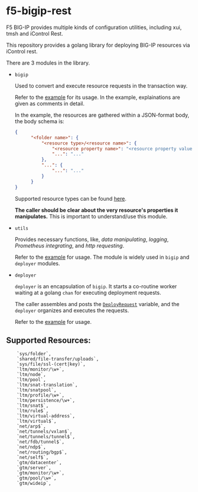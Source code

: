 # f5-bigip-rest

F5 BIG-IP provides multiple kinds of configuration utilities, including xui, tmsh and iControl Rest.

This repository provides a golang library for deploying BIG-IP resources via iControl rest. 

There are 3 modules in the library.

* `bigip`

  Used to convert and execute resource requests in the transaction way. 
  
  Refer to the [example](./examples/bigip/bigip_deploy.go) for its usage. In the example, explainations are given as comments in detail.

  In the example, the resources are gathered within a JSON-format body, the body schema is:

  ```json
  {
		"<folder name>": {
			"<resource type>/<resource name>": {
				"<resource property name>": "<resource property value>",
				"...": "..."
			},
			"...": {
				"...": "..."
			}
		}
  }
  ```

  Supported resource types can be found [here](#supported-resources).

  **The caller should be clear about the very resource's properties it manipulates.** This is important to understand/use this module. 

* `utils`

  Provides necessary functions, like, *data manipulating*, *logging*, *Prometheus integrating*, and *http requesting*.

  Refer to the [example](./examples/utils/utils_sample.go) for usage. The module is widely used in `bigip` and `deployer` modules.

* `deployer`

  `deployer` is an encapsulation of `bigip`. It starts a co-routine worker waiting at a golang `chan` for executing deployment requests.
  
  The caller assembles and posts the [`DeployRequest`](./deployer/types.go) variable, and the `deployer` organizes and executes the requests.

  Refer to the [example](./examples/deployer/deployer.go) for usage.

## Supported Resources:

```shell
	`sys/folder`,
	`shared/file-transfer/uploads`,
	`sys/file/ssl-(cert|key)`,
	`ltm/monitor/\w+`,
	`ltm/node`,
	`ltm/pool`,
	`ltm/snat-translation`,
	`ltm/snatpool`,
	`ltm/profile/\w+`,
	`ltm/persistence/\w+`,
	`ltm/snat$`,
	`ltm/rule$`,
	`ltm/virtual-address`,
	`ltm/virtual$`,
	`net/arp$`,
	`net/tunnels/vxlan$`,
	`net/tunnels/tunnel$`,
	`net/fdb/tunnel$`,
	`net/ndp$`,
	`net/routing/bgp$`,
	`net/self$`,
	`gtm/datacenter`,
	`gtm/server`,
	`gtm/monitor/\w+`,
	`gtm/pool/\w+`,
	`gtm/wideip`,
```

